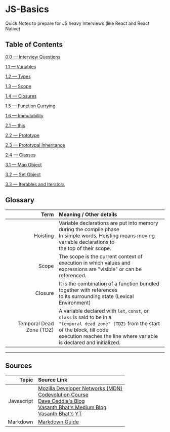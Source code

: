 # JS-Basics

Quick Notes to prepare for JS heavy Interviews (like React and React Native)

## Table of Contents

[0.0 — Interview Questions](./0_0%20—%20Interview%20Questions/interview_questions.readme.md)

[1.1 — Variables](./1_1%20—%20Variables/variables.readme.md)

[1.2 — Types](./1_2%20—%20Types/types.readme.md)

[1.3 — Scope](./1_3%20—%20Scope/scope.readme.md)

[1.4 — Closures](./1_4%20—%20Closures/closures.readme.md)

[1.5 — Function Currying](./1_5%20—%20Function%20Currying/function_currying.readme.md)

[1.6 — Immutability](./1_6%20—%20Immutability/immutability.readme.md)

[2.1 — this](./2_1%20—%20this/this.readme.md)

[2.2 — Prototype](./2_2%20—%20Prototype/prototype.readme.md)

[2.3 — Prototypal Inheritance](./2_3%20—%20Prototypal%20Inheritance/prototypal_inheritance.readme.md)

[2.4 — Classes](./2_4%20—%20Classes/classes.readme.md)

[3.1 — Map Object](./3_1%20—%20Map%20Object/map_object.readme.md)

[3.2 — Set Object](./3_2%20—%20Set%20Object/set_object.readme.md)

[3.3 — Iterables and Iterators](./3_3%20—%20Iterables%20and%20Iterators/iterables_and_iterators.readme.md)

## Glossary

|                     Term | Meaning / Other details                                                                                                                                                                                                   |
| -----------------------: | :------------------------------------------------------------------------------------------------------------------------------------------------------------------------------------------------------------------------ |
|                 Hoisting | Variable declarations are put into memory during the compile phase<br/>In simple words, Hoisting means moving variable declarations to<br/>the top of their scope.                                                        |
|                    Scope | The scope is the current context of execution in which values and<br/>expressions are "visible" or can be referenced.                                                                                                     |
|                  Closure | It is the combination of a function bundled together with references<br/>to its surrounding state (Lexical Environment)                                                                                                   |
| Temporal Dead Zone (TDZ) | A variable declared with `let`, `const`, or `class` is said to be in a<br/>`"temporal dead zone" (TDZ)` from the start of the block, till code<br/>execution reaches the line where variable is declared and initialized. |

---

## Sources

|      Topic | Source Link                                                                                                                                                   |
| ---------: | :------------------------------------------------------------------------------------------------------------------------------------------------------------ |
| Javascript | [Mozilla Developer Networks (MDN)][1]<br/>[Codevolution Course][2]<br/>[Dave Ceddia's Blog][3]<br/>[Vasanth Bhat's Medium Blog][4]<br/>[Vasanth Bhat's YT][5] |
|   Markdown | [Markdown Guide][6]                                                                                                                                           |

[1]: https://developer.mozilla.org/docs/Web
[2]: https://learn.codevolution.dev/
[3]: https://daveceddia.com/javascript-references/
[4]: https://mevasanth.medium.com/
[5]: https://www.youtube.com/@uncommongeeks
[6]: https://www.markdownguide.org/basic-syntax
